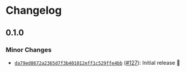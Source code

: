 # Changelog

## 0.1.0

### Minor Changes

- [`da79ed8672a2365d7f3b401012eff1c529ffe4bb`](https://github.com/capawesome-team/capacitor-plugins-sponsorware/commit/da79ed8672a2365d7f3b401012eff1c529ffe4bb) ([#127](https://github.com/capawesome-team/capacitor-plugins-sponsorware/pull/127)): Initial release 🎉

